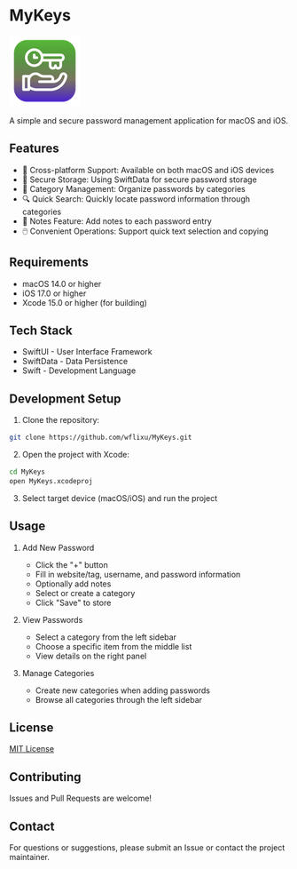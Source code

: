 # MyKeys

![](./MyKeys/Assets.xcassets/AppIcon.appiconset/icon_128x128.png)

A simple and secure password management application for macOS and iOS.

## Features

- 📱 Cross-platform Support: Available on both macOS and iOS devices
- 🔐 Secure Storage: Using SwiftData for secure password storage
- 📂 Category Management: Organize passwords by categories
- 🔍 Quick Search: Quickly locate password information through categories
- 📝 Notes Feature: Add notes to each password entry
- 🖱️ Convenient Operations: Support quick text selection and copying

## Requirements

- macOS 14.0 or higher
- iOS 17.0 or higher
- Xcode 15.0 or higher (for building)

## Tech Stack

- SwiftUI - User Interface Framework
- SwiftData - Data Persistence
- Swift - Development Language

## Development Setup

1. Clone the repository:
```bash
git clone https://github.com/wflixu/MyKeys.git
```

2. Open the project with Xcode:
```bash
cd MyKeys
open MyKeys.xcodeproj
```

3. Select target device (macOS/iOS) and run the project

## Usage

1. Add New Password
   - Click the "+" button
   - Fill in website/tag, username, and password information
   - Optionally add notes
   - Select or create a category
   - Click "Save" to store

2. View Passwords
   - Select a category from the left sidebar
   - Choose a specific item from the middle list
   - View details on the right panel

3. Manage Categories
   - Create new categories when adding passwords
   - Browse all categories through the left sidebar

## License

[MIT License](LICENSE)

## Contributing

Issues and Pull Requests are welcome!

## Contact

For questions or suggestions, please submit an Issue or contact the project maintainer.